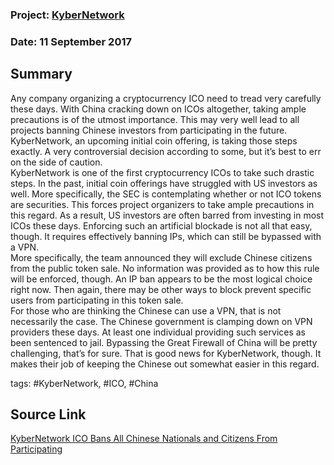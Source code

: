 ### Project: [KyberNetwork](../projects/kybernetwork.md)
### Date: 11 September 2017
## Summary
Any company organizing a cryptocurrency ICO need to tread very carefully these days. With China cracking down on ICOs altogether, taking ample precautions is of the utmost importance. This may very well lead to all projects banning Chinese investors from participating in the future. KyberNetwork, an upcoming initial coin offering, is taking those steps exactly. A very controversial decision according to some, but it’s best to err on the side of caution.  
KyberNetwork is one of the first cryptocurrency ICOs to take such drastic steps. In the past, initial coin offerings have struggled with US investors as well. More specifically, the SEC is contemplating whether or not ICO tokens are securities. This forces project organizers to take ample precautions in this regard. As a result, US investors are often barred from investing in most ICOs these days. Enforcing such an artificial blockade is not all that easy, though. It requires effectively banning IPs, which can still be bypassed with a  VPN.  
More specifically, the team announced they will exclude Chinese citizens from the public token sale. No information was provided as to how this rule will be enforced, though. An IP ban appears to be the most logical choice right now. Then again, there may be other ways to block prevent specific users from participating in this token sale.  
For those who are thinking the Chinese can use a VPN, that is not necessarily the case. The Chinese government is clamping down on VPN providers these days. At least one individual providing such services as been sentenced to jail. Bypassing the Great Firewall of China will be pretty challenging, that’s for sure. That is good news for KyberNetwork, though. It makes their job of keeping the Chinese out somewhat easier in this regard.

tags: #KyberNetwork, #ICO, #China
## Source Link
[KyberNetwork ICO Bans All Chinese Nationals and Citizens From Participating](http://www.newsbtc.com/2017/09/11/kybernetwork-ico-bans-chinese-nationals-citizens-participating/)  
